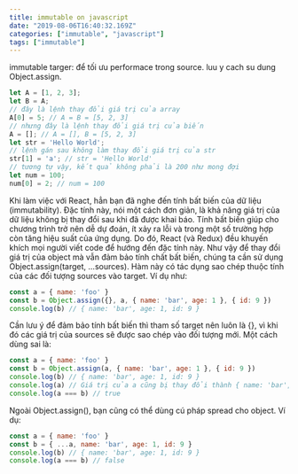 ```yaml
---
title: immutable on javascript 
date: "2019-08-06T16:40:32.169Z"
categories: ["immutable", "javascript"]
tags: ["immutable"]
---
```

immutable targer: để tối ưu performace trong source.
luu y cach su dung Object.assign.
```javascript
let A = [1, 2, 3];
let B = A;
// đây là lệnh thay đổi giá trị của array
A[0] = 5; // A = B = [5, 2, 3]
// nhưng đây là lệnh thay đổi giá trị của biến
A = []; // A = [], B = [5, 2, 3]
let str = 'Hello World';
// lệnh gán sau không làm thay đổi giá trị của str
str[1] = 'a'; // str = 'Hello World'
// tương tự vậy, kết quả không phải là 200 như mong đợi
let num = 100;
num[0] = 2; // num = 100
```
Khi làm việc với React, hẳn bạn đã nghe đến tính bất biến của dữ liệu (immutability). Đặc tính này, nói một cách đơn giản, là khả năng giá trị của dữ liệu không bị thay đổi sau khi đã được khai báo. Tính bất biến giúp cho chương trình trở nên dễ dự đoán, ít xảy ra lỗi và trong một số trường hợp còn tăng hiệu suất của ứng dụng. Do đó, React (và Redux) đều khuyến khích mọi người viết code để hướng đến đặc tính này.
Như vậy để thay đổi giá trị của object mà vẫn đảm bảo tính chất bất biến, chúng ta cần sử dụng Object.assign(target, ...sources). Hàm này có tác dụng sao chép thuộc tính của các đối tượng sources vào target. Ví dụ như:
```javascript
const a = { name: 'foo' }
const b = Object.assign({}, a, { name: 'bar', age: 1 }, { id: 9 })
console.log(b) // { name: 'bar', age: 1, id: 9 }
```
Cần lưu ý để đảm bảo tính bất biến thì tham số target nên luôn là {}, vì khi đó các giá trị của sources sẽ được sao chép vào đối tượng mới. Một cách dùng sai là:
```javascript
const a = { name: 'foo' }
const b = Object.assign(a, { name: 'bar', age: 1 }, { id: 9 })
console.log(b) // { name: 'bar', age: 1, id: 9 }
console.log(a) // Giá trị của a cũng bị thay đổi thành { name: 'bar', age: 1, id: 9 }
console.log(a === b) // true
```
Ngoài Object.assign(), bạn cũng có thể dùng cú pháp spread cho object. Ví dụ:

```javascript
const a = { name: 'foo' }
const b = { ...a, name: 'bar', age: 1, id: 9 }
console.log(b) // { name: 'bar', age: 1, id: 9 }
console.log(a === b) // false
```